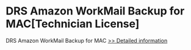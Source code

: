# DRS Amazon WorkMail Backup for MAC[Technician License]
DRS Amazon WorkMail Backup for MAC
[>> Detailed information](https://secure.shareit.com/shareit/product.html?productid=301004923&affiliateid=200057808)